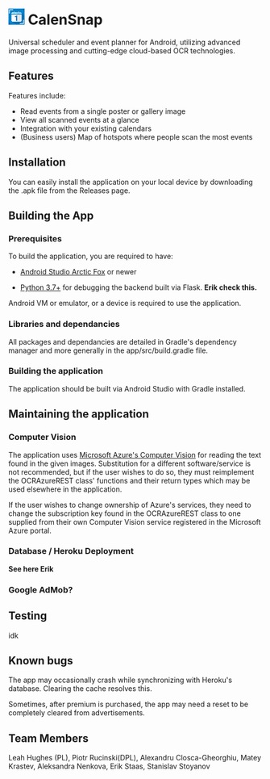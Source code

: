 # ![app icon](./app/src/main/app_icon_32x32.png) CalenSnap
Universal scheduler and event planner for Android, utilizing advanced image processing and cutting-edge cloud-based OCR technologies.

## Features
Features include:
* Read events from a single poster or gallery image
* View all scanned events at a glance
* Integration with your existing calendars
* (Business users) Map of hotspots where people scan the most events

  
## Installation
You can easily install the application on your local device by downloading the .apk file from the Releases page.

## Building the App
### Prerequisites
To build the application, you are required to have:
* [Android Studio Arctic Fox](https://developer.android.com/studio) or newer

* [Python 3.7+](https://www.python.org/downloads/)  for debugging the backend  built via Flask. **Erik check this.**

Android VM or emulator, or a device is required to use the application.

### Libraries and dependancies
All packages and dependancies are detailed in Gradle's dependency manager and more generally in the app/src/build.gradle file.
  
### Building the application
The application should be built via Android Studio with Gradle installed.


## Maintaining the application
### Computer Vision
The application uses [Microsoft Azure's Computer Vision](https://azure.microsoft.com/en-us/services/cognitive-services/computer-vision/) for reading the text found in the given images. Substitution for a different software/service is not recommended, but if the user wishes to do so, they must reimplement the OCRAzureREST class' functions and their return types which may be used elsewhere in the application.

If the user wishes to change ownership of Azure's services, they need to change the subscription key found in the OCRAzureREST class to one supplied from their own Computer Vision service registered in the Microsoft Azure portal.

### Database / Heroku Deployment
**See here Erik**


### Google AdMob?



## Testing
idk

## Known bugs
The app may occasionally crash while synchronizing with Heroku's database. Clearing the cache resolves this.
  
Sometimes, after premium is purchased, the app may need a reset to be completely cleared from advertisements.


## Team Members
Leah Hughes (PL), Piotr Rucinski(DPL), Alexandru Closca-Gheorghiu, Matey Krastev, Aleksandra Nenkova, Erik Staas, Stanislav Stoyanov 
